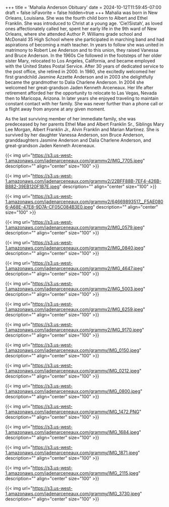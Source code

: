 +++
title = 'Mahalia Anderson Obituary'
date = 2024-10-12T11:59:45-07:00
draft = false
isFavorite = false
hidden=true
+++
Mahalia was born in New Orleans, Louisiana. She was the fourth child born to Albert and Ethel Franklin. She was introduced to Christ at a young age. ‘Cie’/Sistah’, as loved ones affectionately called her, spent her early life in the 9th ward of New Orleans, where she attended Author P. Williams grade school and McDonald 35 High School where she participated in marching band and had aspirations of becoming a math teacher. In years to follow she was united in matrimony to Robert Lee Anderson and to this union, they raised Vanessa and Bruce Anderson. In the 1960s Cie followed in the footsteps of her older sister Mary, relocated to Los Angeles, California, and became employed with the United States Postal Service. After 30 years of dedicated service to the post office, she retired in 2000. In 1980, she excitedly welcomed her first grandchild Jasmine Azzette Anderson and in 2003 she delightfully became the grandmother to Dalia Charlene Anderson. In 2004 she welcomed her great-grandson Jaden Kenneth Arceneaux. Her life after retirement afforded her the opportunity to relocate to Las Vegas, Nevada then to Maricopa, Arizona. In later years she enjoyed traveling to maintain constant contact with her family. She was never further than a phone call or a flight away from anyone at any given moment.

As the last surviving member of her immediate family, she was predeceased by her parents Ethel Mae and Albert Franklin Sr., Siblings Mary Lee Morgan, Albert Franklin Jr., Alvin Franklin and Marian Martinez. She is survived by her daughter Vanessa Anderson, son Bruce Anderson, granddaughters Jasmine Anderson and Dalia Charlene Anderson, and great-grandson Jaden Kenneth Arceneaux.

{{< img
url="https://s3.us-west-1.amazonaws.com/jadenarceneaux.com/grammy2/IMG_7705.jpeg"
description=""
align="center"
size="100" >}}

{{< img
url="https://s3.us-west-1.amazonaws.com/jadenarceneaux.com/grammy2/22BFF88B-7EF4-426B-B882-39EB120F1B7E.jpeg"
description=""
align="center"
size="100" >}}

{{< img
url="https://s3.us-west-1.amazonaws.com/jadenarceneaux.com/grammy2/64669893517__F5AE0806-A68E-47E8-9D7A-CF05C084B3E0.jpeg"
description=""
align="center"
size="100" >}}

{{< img
url="https://s3.us-west-1.amazonaws.com/jadenarceneaux.com/grammy2/IMG_0579.jpeg"
description=""
align="center"
size="100" >}}

{{< img
url="https://s3.us-west-1.amazonaws.com/jadenarceneaux.com/grammy2/IMG_0840.jpeg"
description=""
align="center"
size="100" >}}

{{< img
url="https://s3.us-west-1.amazonaws.com/jadenarceneaux.com/grammy2/IMG_4647.jpeg"
description=""
align="center"
size="100" >}}

{{< img
url="https://s3.us-west-1.amazonaws.com/jadenarceneaux.com/grammy2/IMG_5003.jpeg"
description=""
align="center"
size="100" >}}

{{< img
url="https://s3.us-west-1.amazonaws.com/jadenarceneaux.com/grammy2/IMG_6259.jpeg"
description=""
align="center"
size="100" >}}

{{< img
url="https://s3.us-west-1.amazonaws.com/jadenarceneaux.com/grammy2/IMG_9170.jpeg"
description=""
align="center"
size="100" >}}

{{< img
url="https://s3.us-west-1.amazonaws.com/jadenarceneaux.com/grammy/IMG_0150.jpeg"
description=""
align="center"
size="100" >}}

{{< img
url="https://s3.us-west-1.amazonaws.com/jadenarceneaux.com/grammy/IMG_0212.jpeg"
description=""
align="center"
size="100" >}}

{{< img
url="https://s3.us-west-1.amazonaws.com/jadenarceneaux.com/grammy/IMG_0800.jpeg"
description=""
align="center"
size="100" >}}

{{< img
url="https://s3.us-west-1.amazonaws.com/jadenarceneaux.com/grammy/IMG_1472.PNG"
description=""
align="center"
size="100" >}}

{{< img
url="https://s3.us-west-1.amazonaws.com/jadenarceneaux.com/grammy/IMG_1684.jpeg"
description=""
align="center"
size="100" >}}

{{< img
url="https://s3.us-west-1.amazonaws.com/jadenarceneaux.com/grammy/IMG_1871.jpeg"
description=""
align="center"
size="100" >}}

{{< img
url="https://s3.us-west-1.amazonaws.com/jadenarceneaux.com/grammy/IMG_2115.jpeg"
description=""
align="center"
size="100" >}}

{{< img
url="https://s3.us-west-1.amazonaws.com/jadenarceneaux.com/grammy/IMG_3730.jpeg"
description=""
align="center"
size="100" >}}
